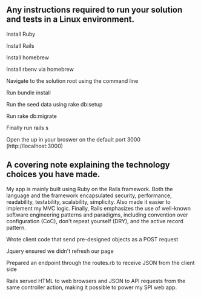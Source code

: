 ## Any instructions required to run your solution and tests in a Linux environment.

Install Ruby

Install Rails

Install homebrew

Install rbenv via homebrew

Navigate to the solution root using the command line

Run bundle install

Run the seed data using rake db:setup

Run rake db:migrate

Finally run rails s

Open the up in your broswer on the default port 3000 (http://localhost:3000)

## A covering note explaining the technology choices you have made.

My app is mainly built using Ruby on the Rails framework. Both the language and the framework encapsulated security, performance, readability, testability, scalability, simplicity. Also made it easier to implement my MVC logic. Finally, Rails emphasizes the use of well-known software engineering patterns and paradigms, including convention over configuration (CoC), don't repeat yourself (DRY), and the active record pattern.

Wrote client code that send pre-designed objects as a POST request

Jquery ensured we didn't refresh our page

Prepared an endpoint through the routes.rb to receive JSON from the client side

Rails served HTML to web browsers and JSON to API requests from the same controller action, making it possible to power my SPI web app.
